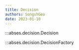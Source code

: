```yaml
---
title: Decision
authors: SongshGeo
date: 2023-01-10
---
```


:::abses.decision.Decision

:::abses.decision.DecisionFactory

